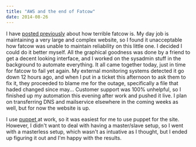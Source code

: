 ```yaml
---
title: "AWS and the end of Fatcow"
date: 2014-08-26
---
```

I have [posted previously](/fat-cows) about how terrible fatcow is. My day job is maintaining a very large and complex website, so I found it unacceptable how fatcow was unable to maintain reliability on this little one. I decided I could do it better myself. All the graphical goodness was done by a friend to get a decent looking interface, and I worked on the sysadmin stuff in the background to automate everything. It all came together today, just in time for fatcow to fail yet again. My external monitoring systems detected it go down 12 hours ago, and when I put in a ticket this afternoon to ask them to fix it, they proceeded to blame me for the outage, specifically a file that haded changed since may... Customer support was 100% unhelpful, so I finished up my automation this evening after work and pushed it live. I plan on transferring DNS and mailservice elsewhere in the coming weeks as well, but for now the website is up.

I use [puppet ](http://puppetlabs.com/)at work, so it was easiest for me to use puppet for the site. However, I didn't want to deal with having a master/slave setup, so I went with a masterless setup, which wasn't as intuative as I thought, but I ended up figuring it out and I'm happy with the results.
